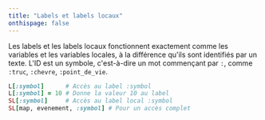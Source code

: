 ```yaml
---
title: "Labels et labels locaux"
onthispage: false
---
```


Les labels et les labels locaux fonctionnent exactement comme les variables et les variables locales, à la différence qu'ils sont identifiés par un texte. L'ID est un symbole, c'est-à-dire un mot commençant par `:`, comme `:truc`, `:chevre`, `:point_de_vie`.

```ruby
L[:symbol]      # Accès au label :symbol
L[:symbol] = 10 # Donne la valeur 10 au label
SL[:symbol]     # Accès au label local :symbol
SL[map, evenement, :symbol] # Pour un accès complet
```